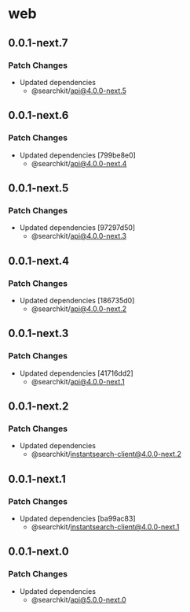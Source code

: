 # web

## 0.0.1-next.7

### Patch Changes

- Updated dependencies
  - @searchkit/api@4.0.0-next.5

## 0.0.1-next.6

### Patch Changes

- Updated dependencies [799be8e0]
  - @searchkit/api@4.0.0-next.4

## 0.0.1-next.5

### Patch Changes

- Updated dependencies [97297d50]
  - @searchkit/api@4.0.0-next.3

## 0.0.1-next.4

### Patch Changes

- Updated dependencies [186735d0]
  - @searchkit/api@4.0.0-next.2

## 0.0.1-next.3

### Patch Changes

- Updated dependencies [41716dd2]
  - @searchkit/api@4.0.0-next.1

## 0.0.1-next.2

### Patch Changes

- Updated dependencies
  - @searchkit/instantsearch-client@4.0.0-next.2

## 0.0.1-next.1

### Patch Changes

- Updated dependencies [ba99ac83]
  - @searchkit/instantsearch-client@4.0.0-next.1

## 0.0.1-next.0

### Patch Changes

- Updated dependencies
  - @searchkit/api@5.0.0-next.0
